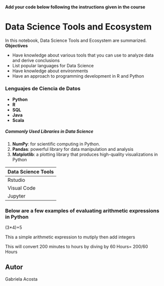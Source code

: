 #### Add your code below following the instructions given in the course
# Data Science Tools and Ecosystem
In this notebook, Data Science Tools and Ecosystem are summarized.
**Objectives**
-  Have knowledge about various tools that you can use to analyze data and derive conclusions
-  List popular languages for Data Science
-  Have knowledge about environments
-  Have an approach to programming development in R and Python
### Lenguajes de Ciencia de Datos

- **Python**
- **R**
- **SQL**
- **Java**
- **Scala**

##### Commonly Used Libraries in Data Science


1. **NumPy**: for scientific computing in Python. 
2. **Pandas**: powerful library for data manipulation and analysis
3. **Matplotlib**: a plotting library that produces high-quality visualizations in Python


|Data Science Tools |
| ------ |
| Rstudio |
|Visual Code |
| Jupyter |

### Below are a few examples of evaluating arithmetic expressions in Python
(3*4)+5

This a simple arithmetic expression to mutiply then add integers

This will convert 200 minutes to hours by diving by 60
Hours= 200/60
Hours
## Autor
Gabriela Acosta
